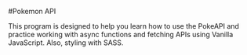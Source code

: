 #Pokemon API

This program is designed to help you learn how to use the PokeAPI and practice working with async functions and fetching APIs using Vanilla JavaScript. Also, styling with SASS.
